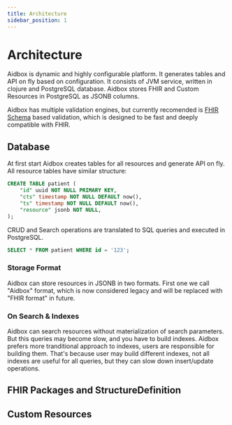 ```yaml
---
title: Architecture
sidebar_position: 1
---
```


# Architecture

Aidbox is dynamic and highly configurable platform. It generates tables and API on fly based on configuration. It consists of JVM service, written in clojure and PostgreSQL database. Aidbox stores FHIR and Custom Resources in PostgreSQL
as JSONB columns. 

Aidbox has multiple validation engines, but currently recomended is [FHIR Schema](/overviews/fhir-schema) based validation, 
which is designed to be fast and deeply compatible with FHIR.

## Database

At first start Aidbox creates tables for all resources and generate API on fly.
All resource tables have similar structure:

```sql
CREATE TABLE patient (
    "id" uuid NOT NULL PRIMARY KEY,
    "cts" timestamp NOT NULL DEFAULT now(),
    "ts" timestamp NOT NULL DEFAULT now(),
    "resource" jsonb NOT NULL,
);
```

CRUD and Search operations are translated to SQL queries and executed in PostgreSQL.

```sql
SELECT * FROM patient WHERE id = '123';
```

### Storage Format

Aidbox can store resources in JSONB in two formats. First one we call "Aidbox" format, which is now considered legacy and will be replaced with "FHIR format" in future.

### On Search & Indexes

Aidbox can search resources without materialization of search parameters. But this queries may become slow, and you have to build indexes. Aidbox prefers more tranditional approach
to indexes, users are responsible for building them.
That's because user may build different indexes, 
not all indexes are useful for all queries, but they can slow down insert/update operations.


## FHIR Packages and StructureDefinition



## Custom Resources

